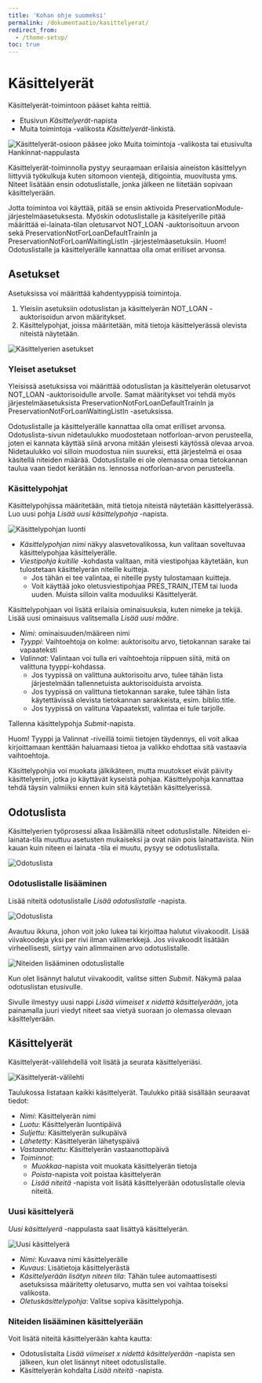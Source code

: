 ```yaml
---
title: 'Kohan ohje suomeksi'
permalink: /dokumentaatio/kasittelyerat/
redirect_from:
  - /theme-setup/
toc: true
---
```


# Käsittelyerät

Käsittelyerät-toimintoon pääset kahta reittiä.

* Etusivun _Käsittelyerät_-napista
* Muita toimintoja -valikosta _Käsittelyerät_-linkistä.

![Käsittelyerät-osioon pääsee joko Muita toimintoja -valikosta tai etusivulta Hankinnat-nappulasta](/assets/files/docs/Kasittelyerat/kasittelyerat.png)

Käsittelyerät-toiminnolla pystyy seuraamaan erilaisia aineiston käsittelyyn liittyviä työkulkuja kuten sitomoon vientejä, ditigointia, muovitusta yms. Niteet lisätään ensin odotuslistalle, jonka jälkeen ne liitetään sopivaan käsittelyerään.

Jotta toimintoa voi käyttää, pitää se ensin aktivoida PreservationModule-järjestelmäasetuksesta. Myöskin odotuslistalle ja käsitelyerille pitää määrittää ei-lainata-tilan oletusarvot NOT_LOAN -auktorisoituun arvoon sekä  PreservationNotForLoanDefaultTrainIn ja PreservationNotForLoanWaitingListIn -järjestelmäasetuksiin. Huom! Odotuslistalle ja käsittelyerälle kannattaa olla omat erilliset arvonsa.

## Asetukset

Asetuksissa voi määrittää kahdentyyppisiä toimintoja.

1. Yleisiin asetuksiin odotuslistan ja käsittelyerän NOT_LOAN -auktorisoidun arvon määritykset.
2. Käsittelypohjat, joissa määritetään, mitä tietoja käsittelyerässä olevista niteistä näytetään.

![Käsittelyerien asetukset](/assets/files/docs/Kasittelyerat/kasittelyerat1.png)

### Yleiset asetukset

Yleisissä asetuksissa voi määrittää odotuslistan ja käsittelyerän oletusarvot NOT_LOAN -auktorisoidulle arvolle. Samat määritykset voi tehdä myös järjestelmäasetuksista PreservationNotForLoanDefaultTrainIn ja PreservationNotForLoanWaitingListIn -asetuksissa.

Odotuslistalle ja käsittelyerälle kannattaa olla omat erilliset arvonsa. Odotuslista-sivun nidetaulukko muodostetaan notforloan-arvon perusteella, joten ei kannata käyttää siinä arvona mitään yleisesti käytössä olevaa arvoa. Nidetaulukko voi silloin muodostua niin suureksi, että järjestelmä ei osaa käsitellä niteiden määrää. Odotuslistalle ei ole olemassa omaa tietokannan taulua vaan tiedot kerätään ns. lennossa notforloan-arvon perusteella.

### Käsittelypohjat

Käsittelypohjissa määritetään, mitä tietoja niteistä näytetään käsittelyerässä. Luo uusi pohja _Lisää uusi käsittelypohja_ -napista.

![Käsittelypohjan luonti](/assets/files/docs/Kasittelyerat/kasittelyerat2.png)

* _Käsittelypohjan nimi_ näkyy alasvetovalikossa, kun valitaan soveltuvaa käsittelypohjaa käsittelyerälle.
* _Viestipohja kuitille_ -kohdasta valitaan, mitä viestipohjaa käytetään, kun tulostetaan käsittelyerän niteille kuitteja.
  * Jos tähän ei tee valintaa, ei niteille pysty tulostamaan kuitteja.
  * Voit käyttää joko oletusviestipohjaa PRES_TRAIN_ITEM tai luoda uuden. Muista silloin valita moduuliksi Käsittelyerät.
 
Käsittelypohjaan voi lisätä erilaisia ominaisuuksia, kuten nimeke ja tekijä. Lisää uusi ominaisuus valitsemalla _Lisää uusi määre_.

* _Nimi_: ominaisuuden/määreen nimi
* _Tyyppi_: Vaihtoehtoja on kolme: auktorisoitu arvo, tietokannan sarake tai vapaateksti
* _Valinnat_: Valintaan voi tulla eri vaihtoehtoja riippuen siitä, mitä on valittuna tyyppi-kohdassa.
  * Jos tyypissä on valittuna auktorisoitu arvo, tulee tähän lista järjestelmään tallennetuista auktorisoiduista arvoista.
  * Jos tyypissä on valittuna tietokannan sarake, tulee tähän lista käytettävissä olevista tietokannan sarakkeista, esim. biblio.title.
  * Jos tyypissä on valituna Vapaateksti, valintaa ei tule tarjolle.

Tallenna käsittelypohja _Submit_-napista.

Huom! Tyyppi ja Valinnat -riveillä toimii tietojen täydennys, eli voit alkaa kirjoittamaan kenttään haluamaasi tietoa ja valikko ehdottaa sitä vastaavia vaihtoehtoja.

Käsittelypohjia voi muokata jälkikäteen, mutta muutokset eivät päivity käsittelyeriin, jotka jo käyttävät kyseistä pohjaa. Käsittelypohja kannattaa tehdä täysin valmiiksi ennen kuin sitä käytetään käsittelyerissä.

## Odotuslista

Käsittelyerien työprosessi alkaa lisäämällä niteet odotuslistalle. Niteiden ei-lainata-tila muuttuu asetusten mukaiseksi ja ovat näin pois lainattavista. Niin kauan kuin niteen ei lainata -tila ei muutu, pysyy se odotuslistalla.

![Odotuslista](/assets/files/docs/Kasittelyerat/kasittelyerat3.png)

### Odotuslistalle lisääminen

Lisää niteitä odotuslistalle _Lisää odotuslistalle_ -napista.

![Odotuslista](/assets/files/docs/Kasittelyerat/kasittelyerat3.png)

Avautuu ikkuna, johon voit joko lukea tai kirjoittaa halutut viivakoodit. Lisää viivakoodeja yksi per rivi ilman välimerkkejä. Jos viivakoodit lisätään virheellisesti, siirtyy vain alimmainen arvo odotuslistalle.

![Niteiden lisääminen odotuslistalle](/assets/files/docs/Kasittelyerat/kasittelyerat4.png)

Kun olet lisännyt halutut viivakoodit, valitse sitten _Submit_. Näkymä palaa odotuslistan etusivulle.

Sivulle ilmestyy uusi nappi _Lisää viimeiset x nidettä käsittelyerään_, jota painamalla juuri viedyt niteet saa vietyä suoraan jo olemassa olevaan käsittelyerään.

## Käsittelyerät

Käsittelyerät-välilehdellä voit lisätä ja seurata käsittelyeriäsi.

![Käsittelyerät-välilehti](/assets/files/docs/Kasittelyerat/kasittelyerat5.png)

Taulukossa listataan kaikki käsittelyerät. Taulukko pitää sisällään seuraavat tiedot:

* _Nimi_: Käsittelyerän nimi
* _Luotu_: Käsittelyerän luontipäivä
* _Suljettu_: Käsittelyerän sulkupäivä
* _Lähetetty_: Käsittelyerän lähetyspäivä
* _Vastaanotettu_: Käsittelyerän vastaanottopäivä
* _Toiminnot_:
  * _Muokkaa_-napista voit muokata käsittelyerän tietoja
  * _Poista_-napista voit poistaa käsittelyerän
  * _Lisää niteitä_ -napista voit lisätä käsittelyerään odotuslistalle olevia niteitä.
 
### Uusi käsittelyerä

_Uusi käsittelyerä_ -nappulasta saat lisättyä käsittelyerän.

![Uusi käsittelyerä](/assets/files/docs/Kasittelyerat/kasittelyerat6.png)

* _Nimi_: Kuvaava nimi käsittelyerälle
* _Kuvaus_: Lisätietoja käsittelyerästä
* _Käsittelyerään lisätyn niteen tila_: Tähän tulee automaattisesti asetuksissa määritetty oletusarvo, mutta sen voi vaihtaa toiseksi valikosta.
* _Oletuskäsittelypohja_: Valitse sopiva käsittelypohja.

### Niteiden lisääminen käsittelyerään

Voit lisätä niteitä käsittelyerään kahta kautta:

* Odotuslistalta  _Lisää viimeiset x nidettä käsittelyerään_ -napista sen jälkeen, kun olet lisännyt niteet odotuslistalle.
* Käsittelyerän kohdalta _Lisää niteitä_ -napista.

